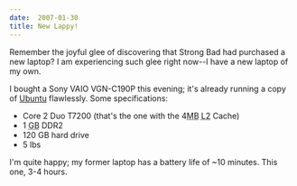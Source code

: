 ```yaml
---
date:  2007-01-30
title: New Lappy!
---
```

Remember the joyful glee of discovering that Strong Bad had purchased a new laptop?  I am experiencing such glee right now--I have a new laptop of my own.

I bought a Sony VAIO VGN-C190P this evening; it's already running a copy of <a href="http://ubuntu.com">Ubuntu</a> flawlessly.  Some specifications:
<ul>
	<li>Core 2 Duo T7200 (that's the one with the 4<acronym title="Megabyte">MB</acronym> <acronym title="Level 2">L2</acronym> Cache)</li>
	<li>1 <acronym title="Gigabyte">GB</acronym> DDR2</li>
	<li>120 GB hard drive</li>
	<li>5 lbs</li>
</ul>
I'm quite happy; my former laptop has a battery life of ~10 minutes.  This one, 3-4 hours.
